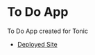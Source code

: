 # To Do App

To Do App created for Tonic

- [Deployed Site](https://charles-tonic-todo.netlify.app/)

